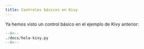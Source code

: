 ```yaml
---
title: Controles básicos en Kivy
---
```


Ya hemos visto un control básico en el ejemplo de Kivy anterior:

```python
--8<--
./docs/hola-kivy.py
--8<--
```



